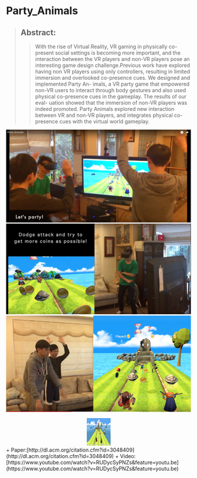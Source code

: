 # Party_Animals

>## Abstract:
>>With the rise of Virtual Reality, VR gaming in physically co- present social settings is becoming more important, and the interaction between the VR players and non-VR players pose an interesting game design challenge.Previous work have explored having non VR players using only controllers, resulting in limited immersion and overlooked co-presence cues. We designed and implemented Party An- imals, a VR party game that empowered non-VR users to interact through body gestures and also used physical co-presence cues in the gameplay. The results of our eval- uation showed that the immersion of non-VR players was indeed promoted. Party Animals explored new interaction between VR and non-VR players, and integrates physical co-presence cues with the virtual world gameplay.

![](Game_video3.png)
![](Game_video2.png)
![](Game_video.png)
<div align="center"><img width="65" height="75" src="Game1.png"/></div>
+ Paper:[http://dl.acm.org/citation.cfm?id=3048409](http://dl.acm.org/citation.cfm?id=3048409)
+ Video:[https://www.youtube.com/watch?v=RUDycSyPNZs&feature=youtu.be](https://www.youtube.com/watch?v=RUDycSyPNZs&feature=youtu.be)
